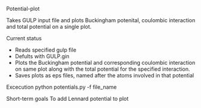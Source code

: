 Potential-plot

Takes GULP input file and plots Buckingham potenital, coulombic interaction and total potential on a single plot. 

Current status
- Reads specified gulp file 
- Defults with GULP.gin 
- Plots the Buckingham potential and corresponding coulombic interaction on same plot along with the total potential
  for the specified interaction.
- Saves plots as eps files, named after the atoms involved in that potential


Excecution
python potentials.py -f file_name


Short-term goals
To add Lennard potential to plot
